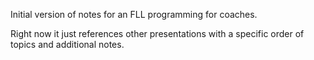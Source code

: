 Initial version of notes for an FLL programming for coaches.

Right now it just references other presentations with a specific order of topics and additional notes.
